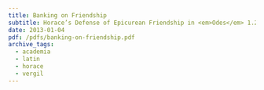 ```yaml
---
title: Banking on Friendship
subtitle: Horace’s Defense of Epicurean Friendship in <em>Odes</em> 1.24
date: 2013-01-04
pdf: /pdfs/banking-on-friendship.pdf
archive_tags:
  - academia
  - latin
  - horace
  - vergil
---
```

